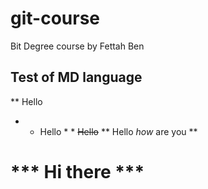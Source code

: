 # git-course
Bit Degree course by Fettah Ben

## Test of MD language
** Hello 
* * Hello * *
~~Hello~~
** Hello _how_ are you **
# *** Hi there *** #
